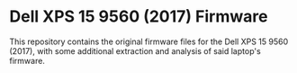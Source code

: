 # Dell XPS 15 9560 (2017) Firmware
This repository contains the original firmware files for the Dell XPS 15 9560
(2017), with some additional extraction and analysis of said laptop's firmware.
